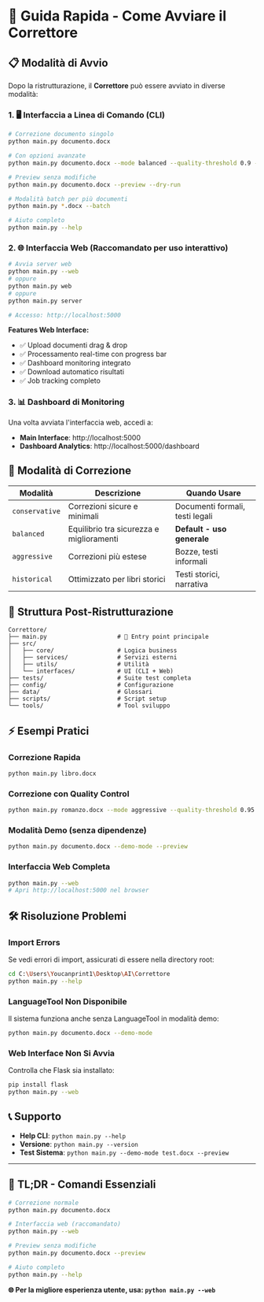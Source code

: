 # 🚀 Guida Rapida - Come Avviare il Correttore

## 📋 Modalità di Avvio

Dopo la ristrutturazione, il **Correttore** può essere avviato in diverse modalità:

### 1. 🖥️ **Interfaccia a Linea di Comando (CLI)**

```bash
# Correzione documento singolo
python main.py documento.docx

# Con opzioni avanzate  
python main.py documento.docx --mode balanced --quality-threshold 0.9 --backup

# Preview senza modifiche
python main.py documento.docx --preview --dry-run

# Modalità batch per più documenti
python main.py *.docx --batch

# Aiuto completo
python main.py --help
```

### 2. 🌐 **Interfaccia Web (Raccomandato per uso interattivo)**

```bash
# Avvia server web
python main.py --web
# oppure
python main.py web
# oppure
python main.py server

# Accesso: http://localhost:5000
```

**Features Web Interface:**
- ✅ Upload documenti drag & drop
- ✅ Processamento real-time con progress bar
- ✅ Dashboard monitoring integrato
- ✅ Download automatico risultati
- ✅ Job tracking completo

### 3. 📊 **Dashboard di Monitoring**

Una volta avviata l'interfaccia web, accedi a:
- **Main Interface**: http://localhost:5000
- **Dashboard Analytics**: http://localhost:5000/dashboard

## 🔧 Modalità di Correzione

| Modalità | Descrizione | Quando Usare |
|----------|-------------|--------------|
| `conservative` | Correzioni sicure e minimali | Documenti formali, testi legali |
| `balanced` | Equilibrio tra sicurezza e miglioramenti | **Default - uso generale** |
| `aggressive` | Correzioni più estese | Bozze, testi informali |
| `historical` | Ottimizzato per libri storici | Testi storici, narrativa |

## 📁 Struttura Post-Ristrutturazione

```
Correttore/
├── main.py                    # 🚀 Entry point principale
├── src/
│   ├── core/                  # Logica business
│   ├── services/              # Servizi esterni
│   ├── utils/                 # Utilità
│   └── interfaces/            # UI (CLI + Web)
├── tests/                     # Suite test completa
├── config/                    # Configurazione
├── data/                      # Glossari
├── scripts/                   # Script setup
└── tools/                     # Tool sviluppo
```

## ⚡ Esempi Pratici

### Correzione Rapida
```bash
python main.py libro.docx
```

### Correzione con Quality Control
```bash
python main.py romanzo.docx --mode aggressive --quality-threshold 0.95 --backup
```

### Modalità Demo (senza dipendenze)
```bash
python main.py documento.docx --demo-mode --preview
```

### Interfaccia Web Completa
```bash
python main.py --web
# Apri http://localhost:5000 nel browser
```

## 🛠️ Risoluzione Problemi

### Import Errors
Se vedi errori di import, assicurati di essere nella directory root:
```bash
cd C:\Users\Youcanprint1\Desktop\AI\Correttore
python main.py --help
```

### LanguageTool Non Disponibile
Il sistema funziona anche senza LanguageTool in modalità demo:
```bash
python main.py documento.docx --demo-mode
```

### Web Interface Non Si Avvia
Controlla che Flask sia installato:
```bash
pip install flask
python main.py --web
```

## 📞 Supporto

- **Help CLI**: `python main.py --help`
- **Versione**: `python main.py --version`
- **Test Sistema**: `python main.py --demo-mode test.docx --preview`

---

## 🎯 TL;DR - Comandi Essenziali

```bash
# Correzione normale
python main.py documento.docx

# Interfaccia web (raccomandato)
python main.py --web

# Preview senza modifiche
python main.py documento.docx --preview

# Aiuto completo
python main.py --help
```

**🌐 Per la migliore esperienza utente, usa: `python main.py --web`**
